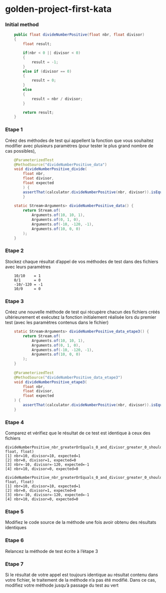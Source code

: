 # golden-project-first-kata

### Initial method
```java
    public float divideNumberPositive(float nbr, float divisor)
    {
        float result;

        if(nbr < 0 || divisor < 0)
        {
            result = -1;
        }
        else if (divisor == 0)
        {
            result = 0;
        }
        else
        {
            result = nbr / divisor;
        }

        return result;
    }
```


### Etape 1
Créez des méthodes de test qui appellent la fonction que vous souhaitez modifier avec plusieurs paramètres (pour tester le plus grand nombre de cas possibles),

```java
    @ParameterizedTest
    @MethodSource("divideNumberPositive_data")
    void divideNumberPositive_divide(
        float nbr,
        float divisor,
        float expected
        ) {
        assertThat(calculator.divideNumberPositive(nbr, divisor)).isEqualTo(expected);
        }
        
    static Stream<Arguments> divideNumberPositive_data() {
        return Stream.of(
            Arguments.of(10, 10, 1),
            Arguments.of(0, 1, 0),
            Arguments.of(-10, -120, -1),
            Arguments.of(10, 0, 0)
        );
    }
```

### Etape 2
Stockez chaque résultat d’appel de vos méthodes de test dans des fichiers avec leurs paramètres
```text
    10/10    = 1
    0/1      = 0
    -10/-120 = -1
    10/0     = 0
```

### Etape 3
Créez une nouvelle méthode de test qui récupère chacun des fichiers créés ultérieurement et exécutez la fonction initialement réalisée lors du premier test (avec les paramètres contenus dans le fichier)

```java
    static Stream<Arguments> divideNumberPositive_data_etape3() {
        return Stream.of(
            Arguments.of(10, 10, 1),
            Arguments.of(0, 1, 0),
            Arguments.of(-10, -120, -1),
            Arguments.of(10, 0, 0)
        );
    }
    
    @ParameterizedTest
    @MethodSource("divideNumberPositive_data_etape3")
    void divideNumberPositive_etape3(
        float nbr,
        float divisor,
        float expected
    ) {
        assertThat(calculator.divideNumberPositive(nbr, divisor)).isEqualTo(expected);
    }

```

### Etape 4
Comparez et vérifiez que le résultat de ce test est identique à ceux des fichiers

```text
divideNumberPositive_nbr_greaterOrEquals_0_and_divisor_greater_0_should_return_real_divide(float, float, float)
[1] nbr=10, divisor=10, expected=1
[2] nbr=0, divisor=1, expected=0
[3] nbr=-10, divisor=-120, expected=-1
[4] nbr=10, divisor=0, expected=0

divideNumberPositive_nbr_greaterOrEquals_0_and_divisor_greater_0_should_return_real_divide_etape3(float, float, float)
[1] nbr=10, divisor=10, expected=1
[2] nbr=0, divisor=1, expected=0
[3] nbr=-10, divisor=-120, expected=-1
[4] nbr=10, divisor=0, expected=0

```


### Etape 5
Modifiez le code source de la méthode une fois avoir obtenu des résultats identiques




### Etape 6
Relancez la méthode de test écrite à l’étape 3

### Etape 7
Si le résultat de votre appel est toujours identique au résultat contenu dans votre fichier, le traitement de la méthode n’a pas été modifié. Dans ce cas, modifiez votre méthode jusqu’à passage du test au vert